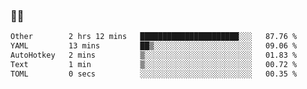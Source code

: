 ### 👨‍💻

<!--START_SECTION:waka-->

```txt
Other        2 hrs 12 mins   ██████████████████████░░░   87.76 %
YAML         13 mins         ██▒░░░░░░░░░░░░░░░░░░░░░░   09.06 %
AutoHotkey   2 mins          ▒░░░░░░░░░░░░░░░░░░░░░░░░   01.83 %
Text         1 min           ▒░░░░░░░░░░░░░░░░░░░░░░░░   00.72 %
TOML         0 secs          ░░░░░░░░░░░░░░░░░░░░░░░░░   00.35 %
```

<!--END_SECTION:waka-->
